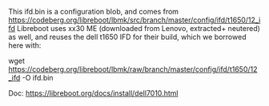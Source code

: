 This ifd.bin is a configuration blob, and comes from https://codeberg.org/libreboot/lbmk/src/branch/master/config/ifd/t1650/12_ifd
Libreboot uses xx30 ME (downloaded from Lenovo, extracted+ neutered) as well, and reuses the dell t1650 IFD for their build, which we borrowed here with:

wget https://codeberg.org/libreboot/lbmk/raw/branch/master/config/ifd/t1650/12_ifd -O ifd.bin

Doc: https://libreboot.org/docs/install/dell7010.html
